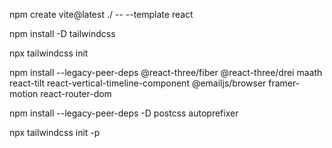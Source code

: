 npm create vite@latest ./ -- --template react

npm install -D tailwindcss

npx tailwindcss init 

npm install --legacy-peer-deps @react-three/fiber @react-three/drei maath react-tilt react-vertical-timeline-component @emailjs/browser framer-motion react-router-dom

npm install --legacy-peer-deps -D postcss autoprefixer

npx tailwindcss init -p